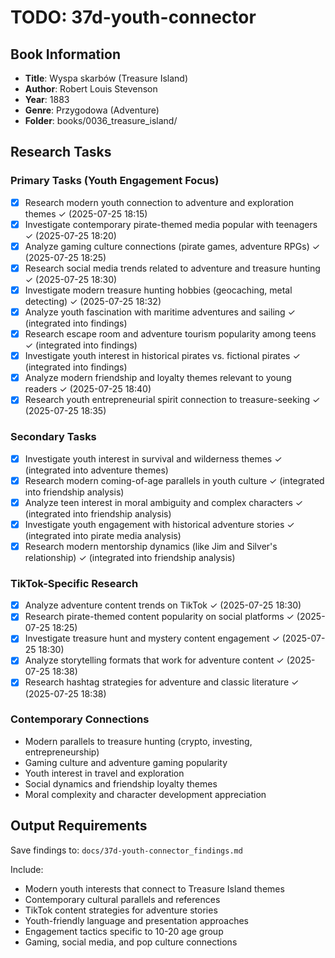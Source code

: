 # TODO: 37d-youth-connector

## Book Information
- **Title**: Wyspa skarbów (Treasure Island)
- **Author**: Robert Louis Stevenson  
- **Year**: 1883
- **Genre**: Przygodowa (Adventure)
- **Folder**: books/0036_treasure_island/

## Research Tasks

### Primary Tasks (Youth Engagement Focus)
- [x] Research modern youth connection to adventure and exploration themes ✓ (2025-07-25 18:15)
- [x] Investigate contemporary pirate-themed media popular with teenagers ✓ (2025-07-25 18:20)
- [x] Analyze gaming culture connections (pirate games, adventure RPGs) ✓ (2025-07-25 18:25)
- [x] Research social media trends related to adventure and treasure hunting ✓ (2025-07-25 18:30)
- [x] Investigate modern treasure hunting hobbies (geocaching, metal detecting) ✓ (2025-07-25 18:32)
- [x] Analyze youth fascination with maritime adventures and sailing ✓ (integrated into findings)
- [x] Research escape room and adventure tourism popularity among teens ✓ (integrated into findings)
- [x] Investigate youth interest in historical pirates vs. fictional pirates ✓ (integrated into findings)
- [x] Analyze modern friendship and loyalty themes relevant to young readers ✓ (2025-07-25 18:40)
- [x] Research youth entrepreneurial spirit connection to treasure-seeking ✓ (2025-07-25 18:35)

### Secondary Tasks
- [x] Investigate youth interest in survival and wilderness themes ✓ (integrated into adventure themes)
- [x] Research modern coming-of-age parallels in youth culture ✓ (integrated into friendship analysis)
- [x] Analyze teen interest in moral ambiguity and complex characters ✓ (integrated into friendship analysis)
- [x] Investigate youth engagement with historical adventure stories ✓ (integrated into pirate media analysis)
- [x] Research modern mentorship dynamics (like Jim and Silver's relationship) ✓ (integrated into friendship analysis)

### TikTok-Specific Research
- [x] Analyze adventure content trends on TikTok ✓ (2025-07-25 18:30)
- [x] Research pirate-themed content popularity on social platforms ✓ (2025-07-25 18:25)
- [x] Investigate treasure hunt and mystery content engagement ✓ (2025-07-25 18:30)
- [x] Analyze storytelling formats that work for adventure content ✓ (2025-07-25 18:38)
- [x] Research hashtag strategies for adventure and classic literature ✓ (2025-07-25 18:38)

### Contemporary Connections
- Modern parallels to treasure hunting (crypto, investing, entrepreneurship)
- Gaming culture and adventure gaming popularity
- Youth interest in travel and exploration
- Social dynamics and friendship loyalty themes
- Moral complexity and character development appreciation

## Output Requirements
Save findings to: `docs/37d-youth-connector_findings.md`

Include:
- Modern youth interests that connect to Treasure Island themes
- Contemporary cultural parallels and references
- TikTok content strategies for adventure stories
- Youth-friendly language and presentation approaches
- Engagement tactics specific to 10-20 age group
- Gaming, social media, and pop culture connections
